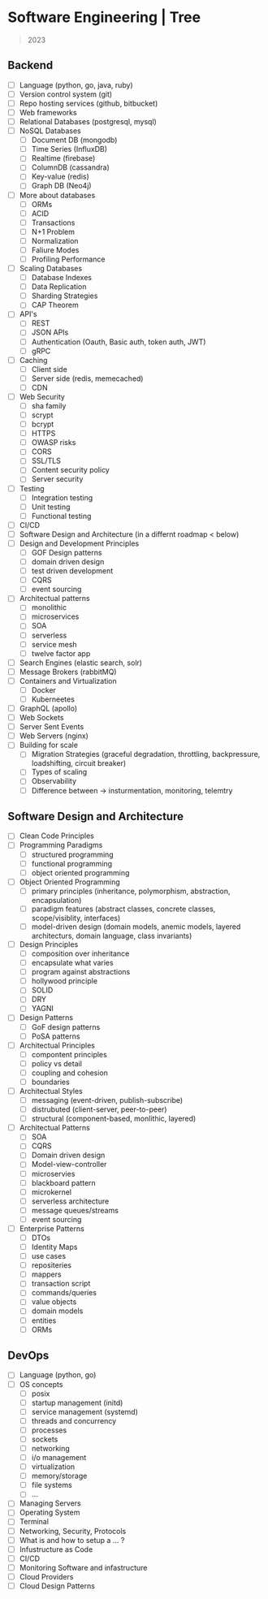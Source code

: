 # Software Engineering | Tree

> 2023

## Backend

- [ ] Language (python, go, java, ruby)
- [ ] Version control system (git)
- [ ] Repo hosting services (github, bitbucket)
- [ ] Web frameworks
- [ ] Relational Databases (postgresql, mysql)
- [ ] NoSQL Databases
  - [ ] Document DB (mongodb)
  - [ ] Time Series (InfluxDB)
  - [ ] Realtime (firebase)
  - [ ] ColumnDB (cassandra)
  - [ ] Key-value (redis)
  - [ ] Graph DB (Neo4j)
- [ ] More about databases
  - [ ] ORMs
  - [ ] ACID
  - [ ] Transactions
  - [ ] N+1 Problem
  - [ ] Normalization
  - [ ] Faliure Modes
  - [ ] Profiling Performance
- [ ] Scaling Databases
  - [ ] Database Indexes
  - [ ] Data Replication
  - [ ] Sharding Strategies
  - [ ] CAP Theorem
- [ ] API's
  - [ ] REST
  - [ ] JSON APIs
  - [ ] Authentication (Oauth, Basic auth, token auth, JWT)
  - [ ] gRPC
- [ ] Caching
  - [ ] Client side
  - [ ] Server side (redis, memecached)
  - [ ] CDN
- [ ] Web Security 
  - [ ] sha family
  - [ ] scrypt
  - [ ] bcrypt
  - [ ] HTTPS
  - [ ] OWASP risks
  - [ ] CORS
  - [ ] SSL/TLS
  - [ ] Content security policy
  - [ ] Server security
- [ ] Testing
  - [ ] Integration testing
  - [ ] Unit testing
  - [ ] Functional testing
- [ ] CI/CD
- [ ] Software Design and Architecture (in a differnt roadmap < below)
- [ ] Design and Development Principles
  - [ ] GOF Design patterns
  - [ ] domain driven design
  - [ ] test driven development
  - [ ] CQRS
  - [ ] event sourcing
- [ ] Architectual patterns
  - [ ] monolithic
  - [ ] microservices
  - [ ] SOA
  - [ ] serverless
  - [ ] service mesh
  - [ ] twelve factor app
- [ ] Search Engines (elastic search, solr)
- [ ] Message Brokers (rabbitMQ)
- [ ] Containers and Virtualization
  - [ ] Docker
  - [ ] Kuberneetes
- [ ] GraphQL (apollo)
- [ ] Web Sockets
- [ ] Server Sent Events
- [ ] Web Servers (nginx)
- [ ] Building for scale
  - [ ] Migration Strategies (graceful degradation, throttling, backpressure, loadshifting, circuit breaker)
  - [ ] Types of scaling
  - [ ] Observability
  - [ ] Difference between -> insturmentation, monitoring, telemtry

## Software Design and Architecture

- [ ] Clean Code Principles
- [ ] Programming Paradigms
  - [ ] structured programming
  - [ ] functional programming
  - [ ] object oriented programming
- [ ] Object Oriented Programming
  - [ ] primary principles (inheritance, polymorphism, abstraction, encapsulation)
  - [ ] paradigm features (abstract classes, concrete classes, scope/visiblity, interfaces)
  - [ ] model-driven design (domain models, anemic models, layered architecturs, domain language, class invariants)
- [ ] Design Principles
  - [ ] composition over inheritance
  - [ ] encapsulate what varies
  - [ ] program against abstractions
  - [ ] hollywood principle
  - [ ] SOLID
  - [ ] DRY
  - [ ] YAGNI
- [ ] Design Patterns
  - [ ] GoF design patterns
  - [ ] PoSA patterns
- [ ] Architectual Principles
  - [ ] compontent principles
  - [ ] policy vs detail
  - [ ] coupling and cohesion
  - [ ] boundaries
- [ ] Architectual Styles
  - [ ] messaging (event-driven, publish-subscribe)
  - [ ] distrubuted (client-server, peer-to-peer)
  - [ ] structural (component-based, monlithic, layered)
- [ ] Architectual Patterns
  - [ ] SOA
  - [ ] CQRS
  - [ ] Domain driven design
  - [ ] Model-view-controller
  - [ ] microservies
  - [ ] blackboard pattern
  - [ ] microkernel
  - [ ] serverless architecture
  - [ ] message queues/streams
  - [ ] event sourcing
- [ ] Enterprise Patterns
  - [ ] DTOs
  - [ ] Identity Maps
  - [ ] use cases
  - [ ] repositeries
  - [ ] mappers
  - [ ] transaction script
  - [ ] commands/queries
  - [ ] value objects
  - [ ] domain models
  - [ ] entities
  - [ ] ORMs

## DevOps

- [ ] Language (python, go)
- [ ] OS concepts 
  - [ ] posix
  - [ ] startup management (initd)
  - [ ] service management (systemd)
  - [ ] threads and concurrency
  - [ ] processes
  - [ ] sockets
  - [ ] networking
  - [ ] i/o management
  - [ ] virtualization
  - [ ] memory/storage
  - [ ] file systems
  - [ ] ...
- [ ] Managing Servers
- [ ] Operating System
- [ ] Terminal
- [ ] Networking, Security, Protocols
- [ ] What is and how to setup a ... ?
- [ ] Infustructure as Code
- [ ] CI/CD
- [ ] Monitoring Software and infastructure
- [ ] Cloud Providers
- [ ] Cloud Design Patterns
